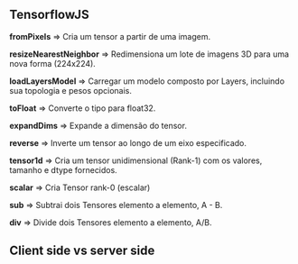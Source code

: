 ## TensorflowJS

__fromPixels__ => Cria um tensor a partir de uma imagem.

__resizeNearestNeighbor__ => Redimensiona um lote de imagens 3D para uma nova forma (224x224).

__loadLayersModel__ => Carregar um modelo composto por Layers, incluindo sua topologia e pesos opcionais.

__toFloat__ => Converte o tipo para float32.

__expandDims__ => Expande a dimensão do tensor.

__reverse__ => Inverte um tensor ao longo de um eixo especificado.

__tensor1d__ => Cria um tensor unidimensional (Rank-1) com os valores, tamanho e dtype fornecidos.

__scalar__ => Cria Tensor rank-0 (escalar)

__sub__ => Subtrai dois Tensores elemento a elemento, A - B.

__div__ => Divide dois Tensores elemento a elemento, A/B.

## Client side vs server side